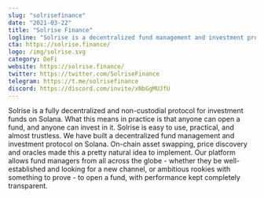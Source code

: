 ```yaml
---
slug: "solrisefinance"
date: "2021-03-22"
title: "Solrise Finance"
logline: "Solrise is a decentralized fund management and investment protocol on Solana."
cta: https://solrise.finance/
logo: /img/solrise.svg
category: DeFi
website: https://solrise.finance/
twitter: https://twitter.com/SolriseFinance
telegram: https://t.me/solrisefinance
discord: https://discord.com/invite/xNbGgMUJfU
---
```

Solrise is a fully decentralized and non-custodial protocol for investment funds on Solana. What this means in practice is that anyone can open a fund, and anyone can invest in it. Solrise is easy to use, practical, and almost trustless.
We have built a decentralized fund management and investment protocol on Solana. On-chain asset swapping, price discovery and oracles made this a pretty natural idea to implement. Our platform allows fund managers from all across the globe - whether they be well-established and looking for a new channel, or ambitious rookies with something to prove - to open a fund, with performance kept completely transparent.
